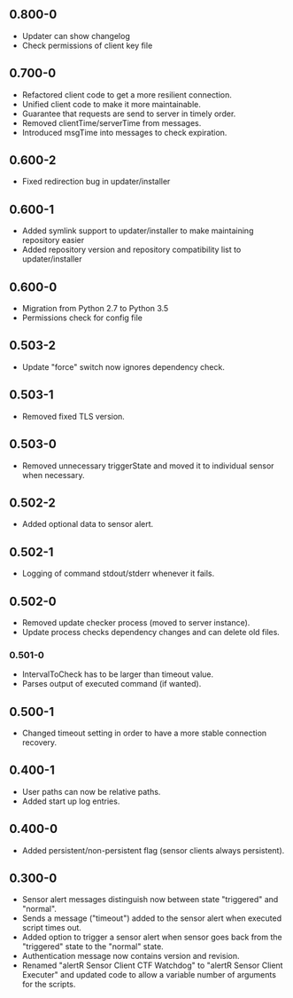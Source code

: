 ## 0.800-0

* Updater can show changelog
* Check permissions of client key file

## 0.700-0

* Refactored client code to get a more resilient connection.
* Unified client code to make it more maintainable.
* Guarantee that requests are send to server in timely order.
* Removed clientTime/serverTime from messages.
* Introduced msgTime into messages to check expiration.

## 0.600-2

* Fixed redirection bug in updater/installer

## 0.600-1

* Added symlink support to updater/installer to make maintaining repository easier
* Added repository version and repository compatibility list to updater/installer 

## 0.600-0

* Migration from Python 2.7 to Python 3.5
* Permissions check for config file

## 0.503-2

* Update "force" switch now ignores dependency check.

## 0.503-1

* Removed fixed TLS version.

## 0.503-0

* Removed unnecessary triggerState and moved it to individual sensor when necessary.

## 0.502-2

* Added optional data to sensor alert.

## 0.502-1

* Logging of command stdout/stderr whenever it fails.

## 0.502-0

* Removed update checker process (moved to server instance).
* Update process checks dependency changes and can delete old files.

### 0.501-0

* IntervalToCheck has to be larger than timeout value.
* Parses output of executed command (if wanted).

## 0.500-1

* Changed timeout setting in order to have a more stable connection recovery.

## 0.400-1

* User paths can now be relative paths.
* Added start up log entries.

## 0.400-0

* Added persistent/non-persistent flag (sensor clients always persistent).

## 0.300-0

* Sensor alert messages distinguish now between state "triggered" and "normal".
* Sends a message ("timeout") added to the sensor alert when executed script times out.
* Added option to trigger a sensor alert when sensor goes back from the "triggered" state to the "normal" state.
* Authentication message now contains version and revision.
* Renamed "alertR Sensor Client CTF Watchdog" to "alertR Sensor Client Executer" and updated code to allow a variable number of arguments for the scripts.
